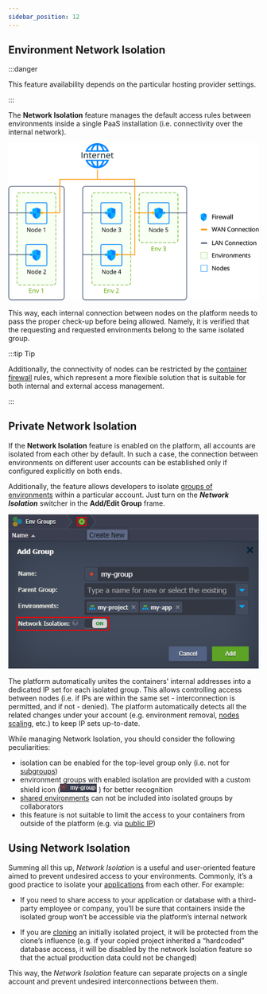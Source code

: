 ```yaml
---
sidebar_position: 12
---
```


## Environment Network Isolation

:::danger

This feature availability depends on the particular hosting provider settings.

:::

The **Network Isolation** feature manages the default access rules between environments inside a single PaaS installation (i.e. connectivity over the internal network).

<div style={{
    display:'flex',
    justifyContent: 'center',
    margin: '0 0 1rem 0'
}}>

![Locale Dropdown](./img/EnvironmentIsolation/01-request-handling-with-firewall-and-isolation.png)

</div>

This way, each internal connection between nodes on the platform needs to pass the proper check-up before being allowed. Namely, it is verified that the requesting and requested environments belong to the same isolated group.

:::tip Tip

Additionally, the connectivity of nodes can be restricted by the [container firewall](/docs/ApplicationSetting/External%20Access%20To%20Applications/Container%20Firewall) rules, which represent a more flexible solution that is suitable for both internal and external access management.

:::

## Private Network Isolation

If the **Network Isolation** feature is enabled on the platform, all accounts are isolated from each other by default. In such a case, the connection between environments on different user accounts can be established only if configured explicitly on both ends.

Additionally, the feature allows developers to isolate [groups of environments](/docs/EnvironmentManagement/Environment%20Groups/Overview) within a particular account. Just turn on the **_Network Isolation_** switcher in the **Add/Edit Group** frame.

<div style={{
    display:'flex',
    justifyContent: 'center',
    margin: '0 0 1rem 0'
}}>

![Locale Dropdown](./img/EnvironmentIsolation/02-enable-isolation-for-environment-group.png)

</div>

The platform automatically unites the containers' internal addresses into a dedicated IP set for each isolated group. This allows controlling access between nodes (i.e. if IPs are within the same set - interconnection is permitted, and if not - denied). The platform automatically detects all the related changes under your account (e.g. environment removal, [nodes scaling](/docs/ApplicationSetting/Scaling%20And%20Clustering/Horizontal%20Scaling), etc.) to keep IP sets up-to-date.

While managing Network Isolation, you should consider the following peculiarities:

- isolation can be enabled for the top-level group only (i.e. not for [subgroups](/docs/EnvironmentManagement/Environment%20Groups/Group%20Management#add-subgroups))
- environment groups with enabled isolation are provided with a custom shield icon (![Locale Dropdown](./img/EnvironmentIsolation/03-isolated-group-icon.png) ) for better recognition
- [shared environments](/docs/EnvironmentManagement/Share%20Environment) can not be included into isolated groups by collaborators
- this feature is not suitable to limit the access to your containers from outside of the platform (e.g. via [public IP](/docs/ApplicationSetting/External%20Access%20To%20Applications/Public%20IP))

## Using Network Isolation

Summing all this up, _Network Isolation_ is a useful and user-oriented feature aimed to prevent undesired access to your environments. Commonly, it’s a good practice to isolate your [applications](/docs/PlatformOverview/Basics%20&%20Terminology#application) from each other. For example:

- If you need to share access to your application or database with a third-party employee or company, you’ll be sure that containers inside the isolated group won’t be accessible via the platform’s internal network

- If you are [cloning](/docs/EnvironmentManagement/Cloning%20Environment) an initially isolated project, it will be protected from the clone’s influence (e.g. if your copied project inherited a “hardcoded” database access, it will be disabled by the network Isolation feature so that the actual production data could not be changed)

This way, the _Network Isolation_ feature can separate projects on a single account and prevent undesired interconnections between them.
